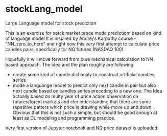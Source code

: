 # stockLang_model
Large Language model for stock prediction

This is an exercise for sotck market proce mode predictiom based on kind of language model
It is inspired by Andrej's Karpathy course - "NN_zero_to_hero" and right now this very first attempt
to calculate price candles pairs, specifically for NQ futures (NASDAQ 100)

Hopefully it will move forward from pure mechanical calculation to NN based approach.
The idea and the plan roughly are following
 - create some kind of candle dictionaly to construct artificial candles series
 - mode a languange model to predict only next candle in pair but also next candle based on candles series preceding to a new one.
The Idea actually based on multy year of price action observation on futures/forext markets and cler inderstanding that there are some
repetitive patters which price is drawing while move up and down. Obvious that this is not such a simple, but should be good anough at least as
DL modeling and programming practice.

Very first version of Jupyter notebook and NQ price dataset is uploaded.
